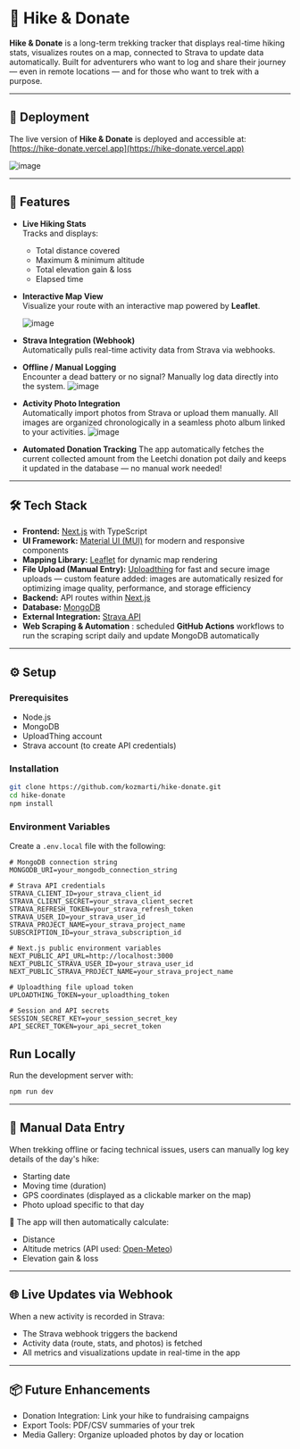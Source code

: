 # 🥾 Hike & Donate

**Hike & Donate** is a long-term trekking tracker that displays real-time hiking stats, visualizes routes on a map, connected to Strava to update data automatically. Built for adventurers who want to log and share their journey — even in remote locations — and for those who want to trek with a purpose.

---
## 🚀 Deployment

The live version of **Hike & Donate** is deployed and accessible at:  
[https://hike-donate.vercel.app](https://hike-donate.vercel.app)

![image](https://github.com/user-attachments/assets/020df6bc-fe37-4c57-9723-2ae5141ad861)

---
## 🌄 Features

- **Live Hiking Stats**  
  Tracks and displays:  
  - Total distance covered  
  - Maximum & minimum altitude  
  - Total elevation gain & loss  
  - Elapsed time

- **Interactive Map View**  
  Visualize your route with an interactive map powered by **Leaflet**.

  ![image](https://github.com/user-attachments/assets/8a126634-0652-4b94-90e3-f5120e116525)


- **Strava Integration (Webhook)**  
  Automatically pulls real-time activity data from Strava via webhooks.

- **Offline / Manual Logging**  
  Encounter a dead battery or no signal? Manually log data directly into the system.
![image](https://github.com/user-attachments/assets/abdfe8fe-935b-4f7c-b2fa-01b00f073d8b)

- **Activity Photo Integration**   
Automatically import photos from Strava or upload them manually. All images are organized chronologically in a seamless photo album linked to your activities.
![image](https://github.com/user-attachments/assets/3a652585-6a4e-4213-93a6-29f3592c0324)

- **Automated Donation Tracking**
The app automatically fetches the current collected amount from the Leetchi donation pot daily and keeps it updated in the database — no manual work needed!

---

## 🛠️ Tech Stack

- **Frontend:** [Next.js](https://nextjs.org/) with TypeScript  
- **UI Framework:** [Material UI (MUI)](https://mui.com/) for modern and responsive components  
- **Mapping Library:** [Leaflet](https://leafletjs.com/) for dynamic map rendering  
- **File Upload (Manual Entry):** [Uploadthing](https://uploadthing.com/) for fast and secure image uploads — custom feature added: images are automatically resized for optimizing image quality, performance, and storage efficiency  
- **Backend:** API routes within [Next.js](https://nextjs.org/)  
- **Database:** [MongoDB](https://www.mongodb.com/)  
- **External Integration:** [Strava API](https://developers.strava.com/)  
- **Web Scraping & Automation** : scheduled **GitHub Actions** workflows to run the scraping script daily and update MongoDB automatically

---

## ⚙️ Setup

### Prerequisites

- Node.js  
- MongoDB  
- UploadThing account  
- Strava account (to create API credentials)  

### Installation

```bash
git clone https://github.com/kozmarti/hike-donate.git
cd hike-donate
npm install
```

### Environment Variables

Create a `.env.local` file with the following:

```env
# MongoDB connection string
MONGODB_URI=your_mongodb_connection_string

# Strava API credentials
STRAVA_CLIENT_ID=your_strava_client_id
STRAVA_CLIENT_SECRET=your_strava_client_secret
STRAVA_REFRESH_TOKEN=your_strava_refresh_token
STRAVA_USER_ID=your_strava_user_id
STRAVA_PROJECT_NAME=your_strava_project_name
SUBSCRIPTION_ID=your_strava_subscription_id

# Next.js public environment variables
NEXT_PUBLIC_API_URL=http://localhost:3000
NEXT_PUBLIC_STRAVA_USER_ID=your_strava_user_id
NEXT_PUBLIC_STRAVA_PROJECT_NAME=your_strava_project_name

# Uploadthing file upload token
UPLOADTHING_TOKEN=your_uploadthing_token

# Session and API secrets
SESSION_SECRET_KEY=your_session_secret_key
API_SECRET_TOKEN=your_api_secret_token
```

## Run Locally

Run the development server with:

```bash
npm run dev
```
---
## 🚨 Manual Data Entry

When trekking offline or facing technical issues, users can manually log key details of the day's hike:

- Starting date  
- Moving time (duration)  
- GPS coordinates (displayed as a clickable marker on the map)  
- Photo upload specific to that day  

🧠 The app will then automatically calculate:

- Distance  
- Altitude metrics (API used: [Open-Meteo](https://api.open-meteo.com))  
- Elevation gain & loss  

---

## 🌐 Live Updates via Webhook

When a new activity is recorded in Strava:

- The Strava webhook triggers the backend  
- Activity data (route, stats, and photos) is fetched  
- All metrics and visualizations update in real-time in the app  

---

## 📦 Future Enhancements

- Donation Integration: Link your hike to fundraising campaigns  
- Export Tools: PDF/CSV summaries of your trek  
- Media Gallery: Organize uploaded photos by day or location  
